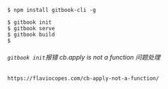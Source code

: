 ```shell
$ npm install gitbook-cli -g
```

```shell
$ gitbook init
$ gitbook serve
$ gitbook build
$ 
```



###### `gitbook init`报错 cb.apply is not a function 问题处理

```
https://flaviocopes.com/cb-apply-not-a-function/
```

